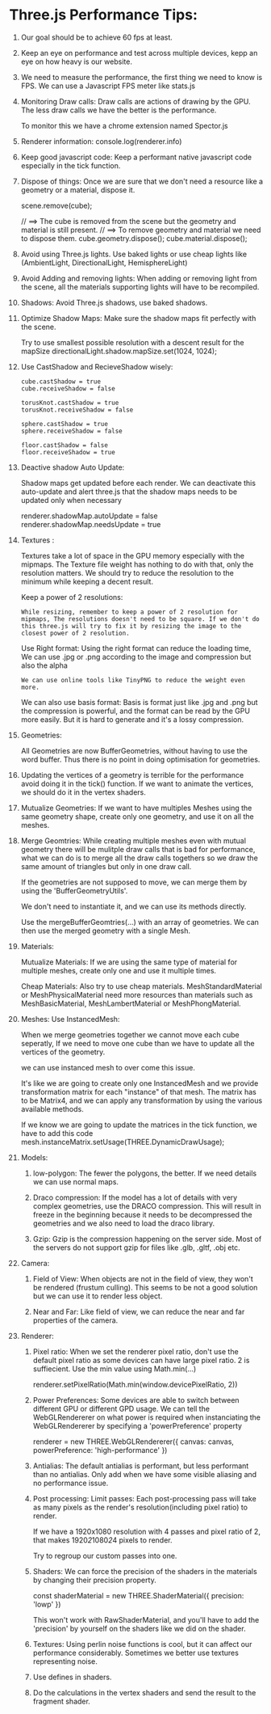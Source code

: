 # Three.js Performance Tips:

1.  Our goal should be to achieve 60 fps at least.
2.  Keep an eye on performance and test across multiple devices, kepp an eye on how heavy is our website.
3.  We need to measure the performance, the first thing we need to know is FPS.
    We can use a Javascript FPS meter like stats.js

4.  Monitoring Draw calls:
    Draw calls are actions of drawing by the GPU. The less draw calls we have the better is the performance.

    To monitor this we have a chrome extension named Spector.js

5.  Renderer information:
    console.log(renderer.info)

6.  Keep good javascript code:
    Keep a performant native javascript code especially in the tick function.
7.  Dispose of things:
    Once we are sure that we don't need a resource like a geometry or a material, dispose it.

    scene.remove(cube);

    // ==> The cube is removed from the scene but the geometry and material is still present.
    // ==> To remove geometry and material we need to dispose them.
    cube.geometry.dispose();
    cube.material.dispose();

8.  Avoid using Three.js lights.
    Use baked lights or use cheap lights like (AmbientLight, DirectionalLight, HemisphereLight)

9.  Avoid Adding and removing lights:
    When adding or removing light from the scene, all the materials supporting lights will have to be recompiled.

10. Shadows:
    Avoid Three.js shadows, use baked shadows.

11. Optimize Shadow Maps:
    Make sure the shadow maps fit perfectly with the scene.

    Try to use smallest possible resolution with a descent result for the mapSize
    directionalLight.shadow.mapSize.set(1024, 1024);

12. Use CastShadow and RecieveShadow wisely:

        cube.castShadow = true
        cube.receiveShadow = false

        torusKnot.castShadow = true
        torusKnot.receiveShadow = false

        sphere.castShadow = true
        sphere.receiveShadow = false

        floor.castShadow = false
        floor.receiveShadow = true

13. Deactive shadow Auto Update:

    Shadow maps get updated before each render.
    We can deactivate this auto-update and alert three.js that the shadow maps needs to be updated only when necessary

    renderer.shadowMap.autoUpdate = false
    renderer.shadowMap.needsUpdate = true

14. Textures :

    Textures take a lot of space in the GPU memory especially with the mipmaps.
    The Texture file weight has nothing to do with that, only the resolution matters. We should try to reduce the resolution to the minimum while keeping a decent result.

    Keep a power of 2 resolutions:

        While resizing, remember to keep a power of 2 resolution for mipmaps, The resolutions doesn't need to be square. If we don't do this three.js will try to fix it by resizing the image to the closest power of 2 resolution.

    Use Right format:
    Using the right format can reduce the loading time, We can use .jpg or .png according to the image and compression but also the alpha

        We can use online tools like TinyPNG to reduce the weight even more.

    We can also use basis format:
    Basis is format just like .jpg and .png but the compression is powerful, and the format can be read by the GPU more easily.
    But it is hard to generate and it's a lossy compression.

15. Geometries:

    All Geometries are now BufferGeometries, without having to use the word buffer.
    Thus there is no point in doing optimisation for geometries.

16. Updating the vertices of a geometry is terrible for the performance avoid doing it in the tick() function.
    If we want to animate the vertices, we should do it in the vertex shaders.

17. Mutualize Geometries:
    If we want to have multiples Meshes using the same geometry shape, create only one geometry, and use it on all the meshes.

18. Merge Geomtries:
    While creating multiple meshes even with mutual geometry there will be mulitple draw calls that is bad for performance, what we can do is to merge all the draw calls togethers so we draw the same amount of triangles but only in one draw call.

    If the geometries are not supposed to move, we can merge them by using the 'BufferGeometryUtils'.

    We don't need to instantiate it, and we can use its methods directly.

    Use the mergeBufferGeomtries(...) with an array of geometries. We can then use the merged geometry with a single Mesh.

19. Materials:

    Mutualize Materials:
    If we are using the same type of material for multiple meshes, create only one and use it multiple times.

    Cheap Materials:
    Also try to use cheap materials. MeshStandardMaterial or MeshPhysicalMaterial need more resources than materials such as MeshBasicMaterial, MeshLambertMaterial or MeshPhongMaterial.

20. Meshes:
    Use InstancedMesh:

    When we merge geometries together we cannot move each cube seperatly, If we need to move one cube than we have to update all the vertices of the geometry.

    we can use instanced mesh to over come this issue.

    It's like we are going to create only one InstancedMesh and we provide transformation matrix for each "instance" of that mesh.
    The matrix has to be Matrix4, and we can apply any transformation by using the various available methods.

    If we know we are going to update the matrices in the tick function, we have to add this code
    mesh.instanceMatrix.setUsage(THREE.DynamicDrawUsage);

21. Models:

    1. low-polygon:
       The fewer the polygons, the better. If we need details we can use normal maps.

    2. Draco compression:
       If the model has a lot of details with very complex geometries, use the DRACO compression. This will result in freeze in the beginning because it needs to be decompressed the geometries and we also need to load the draco library.

    3. Gzip:
       Gzip is the compression happening on the server side. Most of the servers do not support gzip for files like .glb, .gltf, .obj etc.

22. Camera:

    1. Field of View:
       When objects are not in the field of view, they won't be rendered (frustum culling). This seems to be not a good solution but we can use it to render less object.

    2. Near and Far:
       Like field of view, we can reduce the near and far properties of the camera.

23. Renderer:

    1. Pixel ratio:
       When we set the renderer pixel ratio, don't use the default pixel ratio as some devices can have large pixel ratio. 2 is suffiecient. Use the min value using Math.min(...)

       renderer.setPixelRatio(Math.min(window.devicePixelRatio, 2))

    2. Power Preferences:
       Some devices are able to switch between different GPU or different GPD usage. We can tell the WebGLRendererer on what power is required when instanciating the WebGLRendererer by specifying a 'powerPreference' property

       renderer = new THREE.WebGLRendererer({
       canvas: canvas,
       powerPreference: 'high-performance'
       })

    3. Antialias:
       The default antialias is performant, but less performant than no antialias. Only add when we have some visible aliasing and no performance issue.

    4. Post processing:
       Limit passes:
       Each post-processing pass will take as many pixels as the render's resolution(including pixel ratio) to render.

       If we have a 1920x1080 resolution with 4 passes and pixel ratio of 2, that makes 1920*2*1080*2*4 pixels to render.

       Try to regroup our custom passes into one.

    5. Shaders:
       We can force the precision of the shaders in the materials by changing their precision property.

       const shaderMaterial = new THREE.ShaderMaterial({
       precision: 'lowp'
       })

       This won't work with RawShaderMaterial, and you'll have to add the 'precision' by yourself on the shaders like we did on the shader.

    6. Textures:
       Using perlin noise functions is cool, but it can affect our performance considerably. Sometimes we better use textures representing noise.

    7. Use defines in shaders.

    8. Do the calculations in the vertex shaders and send the result to the fragment shader.
